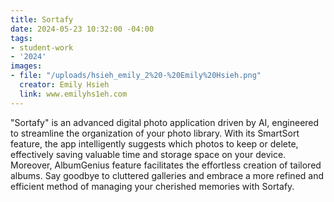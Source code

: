 ```yaml
---
title: Sortafy
date: 2024-05-23 10:32:00 -04:00
tags:
- student-work
- '2024'
images:
- file: "/uploads/hsieh_emily_2%20-%20Emily%20Hsieh.png"
  creator: Emily Hsieh
  link: www.emilyhs1eh.com
---
```


"Sortafy" is an advanced digital photo application driven by AI, engineered to streamline the organization of your photo library. With its SmartSort feature, the app intelligently suggests which photos to keep or delete, effectively saving valuable time and storage space on your device. Moreover, AlbumGenius feature facilitates the effortless creation of tailored albums. Say goodbye to cluttered galleries and embrace a more refined and efficient method of managing your cherished memories with Sortafy.